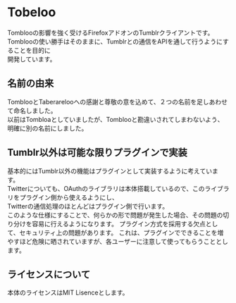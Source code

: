 Tobeloo
=======
Tomblooの影響を強く受けるFirefoxアドオンのTumblrクライアントです。  
Tomblooの使い勝手はそのままに、Tumblrとの通信をAPIを通して行うようにすることを目的に  
開発しています。

名前の由来
----------
TomblooとTaberarelooへの感謝と尊敬の意を込めて、２つの名前を足しあわせて命名しました。  
以前はTombloaとしていましたが、Tomblooと勘違いされてしまわないよう、明確に別の名前にしました。

Tumblr以外は可能な限りプラグインで実装
--------------------------------------
基本的にはTumblr以外の機能はプラグインとして実装するように考えています。  
Twitterについても、OAuthのライブラリは本体搭載しているので、このライブラリをプラグイン側から使えるようにし、  
Twitterの通信処理のほとんどはプラグイン側で行います。  
このような仕様にすることで、何らかの形で問題が発生した場合、その問題の切り分けを容易に行えるようになります。
プラグイン方式を採用する欠点として、セキュリティ上の問題があります。
これは、プラグインでできることを増やすほど危険に晒されていますが、各ユーザーに注意して使ってもらうこととします。

ライセンスについて
------------------
本体のライセンスはMIT Lisenceとします。
